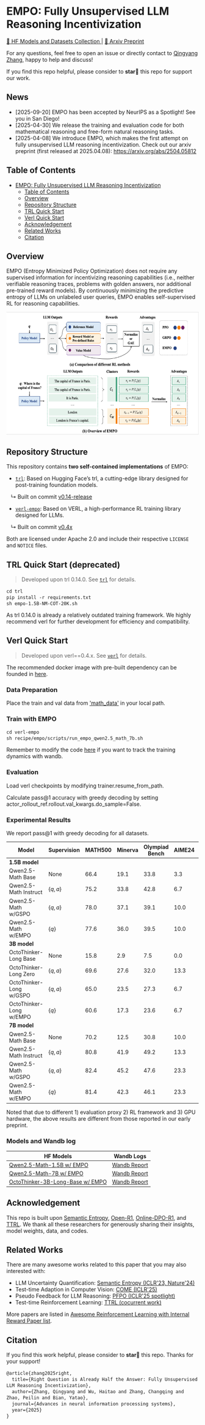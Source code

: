 # EMPO: Fully Unsupervised LLM Reasoning Incentivization


<a href="https://huggingface.co/collections/qingyangzhang/empo-67f9f7ad7817ebff4b664010">🤗 HF Models and Datasets Collection </a> |
<a href="https://arxiv.org/abs/2504.05812"> 📑 Arxiv Preprint </a>

For any questions, feel free to open an issue or directly contact to [Qingyang Zhang](qingyangzhang@tju.edu.cn), happy to help and discuss!

If you find this repo helpful, please consider to **star🌟** this repo for support our work.

## News
- [2025-09-20] EMPO has been accepted by NeurIPS as a Spotlight! See you in San Diego!
- [2025-04-30] We release the training and evaluation code for both mathematical reasoning and free-form natural reasoning tasks.
- [2025-04-08] We introduce EMPO, which makes the first attempt on fully unsupervised LLM reasoning incentivization. Check out our arxiv preprint (first released at 2025.04.08): https://arxiv.org/abs/2504.05812

## Table of Contents
- [EMPO: Fully Unsupervised LLM Reasoning Incentivization](#empo-fully-unsupervised-llm-reasoning-incentivization)
  - [Table of Contents](#table-of-contents)
  - [Overview](#overview)
  - [Repository Structure](#repository-structure)
  - [TRL Quick Start](#trl-quick-start)
  - [Verl Quick Start](#verl-quick-start)
  - [Acknowledgement](#acknowledgement)
  - [Related Works](#related-works)
  - [Citation](#citation)


## Overview

EMPO (Entropy Minimized Policy Optimization) does not require any supervised information for incentivizing reasoning capabilities (i.e., neither verifiable reasoning traces, problems with golden answers, nor additional pre-trained reward models). By continuously minimizing the predictive entropy of LLMs on unlabeled user queries, EMPO enables self-supervised RL for reasoning capabilities.

<p align="center">
<img src="./figs/EMPO.jpg" width="600" height="320">
</p>

## Repository Structure

This repository contains **two self-contained implementations** of EMPO:

- [`trl`](./trl/README.md): Based on Hugging Face’s trl, a cutting-edge library designed for post-training foundation models.

&nbsp;&nbsp; ↳ Built on commit [v0.14-release](https://github.com/huggingface/trl/commits/v0.14-release)

- [`verl-empo`](./verl-empo/README.md): Based on VERL, a high-performance RL training library designed for LLMs.

&nbsp;&nbsp; ↳ Built on commit [v0.4x](https://github.com/volcengine/verl/tree/v0.4.x)


Both are licensed under Apache 2.0 and include their respective `LICENSE` and `NOTICE` files.

## TRL Quick Start (deprecated)

> Developed upon trl 0.14.0. See [`trl`](./trl/README.md) for details.

```
cd trl
pip install -r requirements.txt
sh empo-1.5B-NM-COT-20K.sh
```

As trl 0.14.0 is already a relatively outdated training framework. We highly recommend verl for further development for efficiency and compatibility.

## Verl Quick Start
> Developed upon verl==0.4.x. See [`verl`](./verl/README.md) for details.

The recommended docker image with pre-built dependency can be founded in [here](https://hub.docker.com/layers/verlai/verl/app-verl0.4-vllm0.8.5-mcore0.13.0-preview/images/sha256-4d7d1b118ab4a00484f677919090053ef8138b879bf5e037ef893ba9a361ea1f).

### Data Preparation

Place the train and val data from ['math_data'](./math_data) in your local path.


### Train with EMPO

```
cd verl-empo
sh recipe/empo/scripts/run_empo_qwen2.5_math_7b.sh
```

Remember to modify the code [here](https://github.com/QingyangZhang/EMPO/blob/c0cfff769a8c926134d10423d6db3d4dd2adb913/verl-empo/verl/utils/tracking.py#L43C13-L43C160) if you want to track the training dynamics with wandb.

### Evaluation

Load verl checkpoints by modifying trainer.resume_from_path.

Calculate pass@1 accuracy with greedy decoding by setting actor_rollout_ref.rollout.val_kwargs.do_sample=False.

### Experimental Results

We report pass@1 with greedy decoding for all datasets.

| Model                          | Supervision    | MATH500 | Minerva   | Olympiad Bench | AIME24 | AMC23 | Avg. |
|--------------------------------|----------------|------|--------------|----------------|--------|-------|------|
| **1.5B model**                 |                |      |              |                |        |       |      |
| Qwen2.5-Math Base              | None           | 66.4 | 19.1         | 33.8           | 3.3    | 42.5  | 33.0 |
| Qwen2.5-Math Instruct          | $\{q,a\}$      | 75.2 | 33.8         | 42.8           | 6.7    | 52.5  | 42.2 |
| Qwen2.5-Math w/GSPO            | $\{q,a\}$      | 78.0 | 37.1         | 39.1           | 10.0   | 50.0  | 42.8 |
| Qwen2.5-Math w/EMPO            | $\{q\}$        | 77.6 | 36.0         | 39.5           | 10.0   | 50.0  | 42.6 |
| **3B model**                   |                |      |              |                |        |       |      |
| OctoThinker-Long Base          | None           | 15.8 |  2.9         |  7.5           |  0.0   | 12.5  |  7.7 |
| OctoThinker-Long Zero          | $\{q,a\}$      | 69.6 | 27.6         | 32.0           | 13.3   | 42.5  | 37.0 |
| OctoThinker-Long w/GSPO        | $\{q,a\}$      | 65.0 | 23.5         | 27.3           |  6.7   | 32.5  | 31.0 |
| OctoThinker-Long w/EMPO        | $\{q\}$        | 60.6 | 17.3         | 23.6           |  6.7   | 30.0  | 27.6 |
| **7B model**                   |                |      |              |                |        |       |      |
| Qwen2.5-Math Base              | None           | 70.2 | 12.5         | 30.8           | 10.0   | 45.0  | 33.7 |
| Qwen2.5-Math Instruct          | $\{q,a\}$      | 80.8 | 41.9         | 49.2           | 13.3   | 67.5  | 50.5 |
| Qwen2.5-Math w/GSPO            | $\{q,a\}$      | 82.4 | 45.2         | 47.6           | 23.3   | 60.0  | 51.7 |
| Qwen2.5-Math w/EMPO            | $\{q\}$        | 81.4 | 42.3         | 46.1           | 23.3   | 65.0  | 51.6 |

Noted that due to different 1) evaluation proxy 2) RL framework and 3) GPU hardware, the above results are different from those reported in our early preprint.

### Models and Wandb log

|HF Models | Wandb Logs|
|----------|-----------|
|[Qwen2.5-Math-1.5B w/ EMPO](https://huggingface.co/qingyangzhang/EMPO-Qwen2.5-Math-7B)       | [Wandb Report](https://api.wandb.ai/links/zqyoung1127-tianjin-university/kquibtp8)       |
|[Qwen2.5-Math-7B w/ EMPO](https://huggingface.co/qingyangzhang/EMPO-Qwen2.5-Math-1.5B)       | [Wandb Report](https://api.wandb.ai/links/zqyoung1127-tianjin-university/kquibtp8)       |
|[OctoThinker-3B-Long-Base w/ EMPO](https://huggingface.co/qingyangzhang/EMPO-OctoThinker-3B-Long-Base)       | [Wandb Report](https://api.wandb.ai/links/zqyoung1127-tianjin-university/kquibtp8)      |

## Acknowledgement

This repo is built upon [Semantic Entropy](https://github.com/jlko/semantic_uncertainty), [Open-R1](https://github.com/huggingface/open-r1), [Online-DPO-R1](https://github.com/RLHFlow/Online-DPO-R1), and [TTRL](https://github.com/PRIME-RL/TTRL). We thank all these researchers for generously sharing their insights, model weights, data, and codes.


## Related Works

There are many awesome works related to this paper that you may also interested with:

- LLM Uncertainty Quantification: [Semantic Entropy (ICLR'23, Nature'24)](https://openreview.net/pdf?id=VD-AYtP0dve)
- Test-time Adaption in Computer Vision: [COME (ICLR'25)](https://openreview.net/pdf?id=506BjJ1ziZ)
- Pseudo Feedback for LLM Reasoning: [PFPO (ICLR'25 spotlight)](https://arxiv.org/abs/2411.16345)
- Test-time Reinforcement Learning: [TTRL (cocurrent work)](https://arxiv.org/abs/2504.16084)

More papers are listed in [Awesome Reinforcement Learning with Internal Reward Paper list](https://github.com/QingyangZhang/Label-Free-RLVR).

## Citation

If you find this work helpful, please consider to **star🌟** this repo. Thanks for your support!
```
@article{zhang2025right,
  title={Right Question is Already Half the Answer: Fully Unsupervised LLM Reasoning Incentivization},
  author={Zhang, Qingyang and Wu, Haitao and Zhang, Changqing and Zhao, Peilin and Bian, Yatao},
  journal={Advances in neural information processing systems},
  year={2025}
}
```
